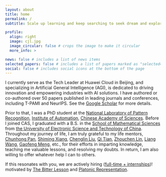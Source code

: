 ```yaml
---
layout: about
title: home
permalink: /
subtitle: Scale up learning and keep searching to seek dream and explore AI.

profile:
  align: right
  image: cjl.jpg
  image_circular: false # crops the image to make it circular
  more_info: >

news: false # includes a list of news items
selected_papers: false # includes a list of papers marked as "selected={true}"
social: false # includes social icons at the bottom of the page
---
```

I currently serve as the Tech Leader at Huawei Cloud in Beijing, and specializing in Artificial General Intelligence (AGI), is dedicated to driving innovation and empowering industries with AI solutions. I have authored or co-authored over 50 papers published in leading journals and conferences, including T-PAMI and NeurIPS. See the [Google Scholar](https://scholar.google.com/citations?user=RDwnNsQAAAAJ) for more details.

Prior to that, I was a PhD student at the [National Laboratory of Pattern Recognition](https://nlpr.ia.ac.cn/en), [Institute of Automation](https://www.ia.cas.cn/), [Chinese Academy of Sciences](https://www.cas.cn/). Before I joined CAS, I graduated with a B.S. in the [School of Mathematical Sciences](https://www.math.uestc.edu.cn/) from [the University of Electronic Science and Technology of China](https://www.uestc.edu.cn/). Throughout my journey of life, I am truly grateful to my life mentors, [Chunhong Pan](https://people.ucas.ac.cn/~panchunhong), [Shiming Xiang](https://people.ucas.ac.cn/~xiangshiming), [Chenglin Liu](https://teacher.ucas.ac.cn/~liuchenglin), [Qi Tian](https://www.qitian1987.com/index.html), [Zhouchen Lin](https://zhouchenlin.github.io/), [Liang Wang](https://people.ucas.ac.cn/~wangliang), [Gaofeng Meng](https://people.ucas.ac.cn/~gfmeng), etc., for their efforts in imparting knowledge, teaching me valuable lessons, and resolving my doubts. In return, I am also willing to offer whatever help I can to others.

If this resonates with you, we are actively hiring ([full-time + internships](mailto:jianlong.chang@huawei.com))! motivated by [The Bitter Lesson](https://www.cs.utexas.edu/~eunsol/courses/data/bitter_lesson.pdf) and [Platonic Representation](https://arxiv.org/abs/2405.07987).

